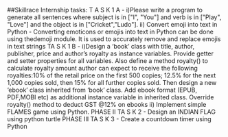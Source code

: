 ##Skillrace Internship tasks:
T A S K 1 A - i)Please write a program to generate all sentences where subject is
in ["I", "You"] and verb is in ["Play", "Love"] and the object is in
["Cricket","Ludo"].
ii) Convert emoji into text in Python - Converting emoticons or
emojis into text in Python can be done using thedemoji module. It
is used to accurately remove and replace emojis in text strings
TA S K 1 B - i)Design a ‘book’ class with title, author, publisher, price and author’s
royalty as instance variables. Provide getter and setter properties for
all variables. Also define a method royalty() to calculate royalty
amount author can expect to receive the following royalties:10% of
the retail price on the first 500 copies; 12.5% for the next 1,000 copies
sold, then 15% for all further copies sold. Then design a new ‘ebook’
class inherited from ‘book’ class. Add ebook format (EPUB, PDF,MOBI
etc) as additional instance variable in inherited class. Override
royalty() method to deduct GST @12% on ebooks
ii) Implement simple FLAMES game using Python.
PHASE II
TA S K 2 - Design an INDIAN FLAG using python turtle
PHASE III
TA S K 3 - Create a countdown timer using Python
